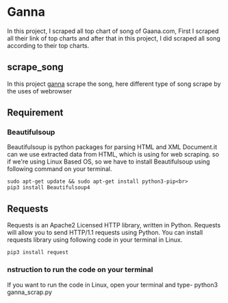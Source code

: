 # Ganna
In this project, I scraped all top chart of song of Gaana.com, First I scraped all their link of top charts and after that in this project, I did scraped all song according to their top charts.


## scrape_song
In this project [ganna](https://gaana.com/) scrape the song, here different type of song scrape by the uses of webrowser

## Requirement
### Beautifulsoup
Beautifulsoup is python packages for parsing HTML and XML Document.it can we use extracted data from HTML, which is using for web scraping. so if we're using Linux Based OS, so we have to install Beautifulsoup using following command on your terminal.

    sudo apt-get update && sudo apt-get install python3-pip<br>
    pip3 install Beautifulsoup4

## Requests
Requests is an Apache2 Licensed HTTP library, written in Python. Requests will allow you to send HTTP/1.1 requests using Python. You can install requests library using following code in your terminal in Linux.

    pip3 install request

### nstruction to run the code on your terminal
If you want to run the code in Linux, open your terminal and type- python3 ganna_scrap.py
